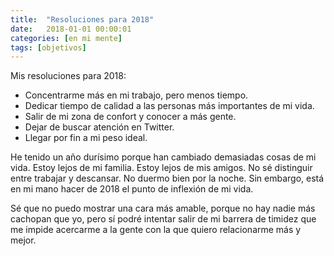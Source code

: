 ```yaml
---
title:  "Resoluciones para 2018"
date:   2018-01-01 00:00:01
categories: [en mi mente]
tags: [objetivos]
---
```


Mis resoluciones para 2018: 

- Concentrarme más en mi trabajo, pero menos tiempo. 
- Dedicar tiempo de calidad a las personas más importantes de mi vida. 
- Salir de mi zona de confort y conocer a más gente. 
- Dejar de buscar atención en Twitter. 
- Llegar por fin a mi peso ideal. 

He tenido un año durísimo porque han cambiado demasiadas cosas de mi vida. Estoy lejos de mi familia. Estoy lejos de mis amigos. No sé distinguir entre trabajar y descansar. No duermo bien por la noche. Sin embargo, está en mi mano hacer de 2018 el punto de inflexión de mi vida. 

Sé que no puedo mostrar una cara más amable, porque no hay nadie más cachopan que yo, pero sí podré intentar salir de mi barrera de timidez que me impide acercarme a la gente con la que quiero relacionarme más y mejor. 
